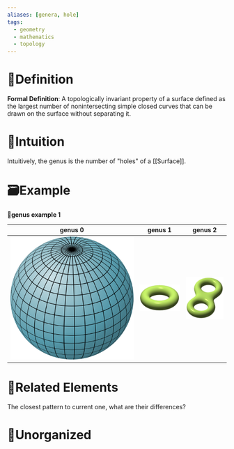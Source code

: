 ```yaml
---
aliases: [genera, hole]
tags:
  - geometry
  - mathematics
  - topology
---
```



# 📝Definition
**Formal Definition**: A topologically invariant property of a surface defined as the largest number of nonintersecting simple closed curves that can be drawn on the surface without separating it.

# 🧠Intuition
Intuitively, the genus is the number of "holes" of a [[Surface]].

# 🗃Example

**📁genus example 1**

| genus 0 | genus 1 | genus 2 |
| ------- | ------- | ------- |
| ![name\|100](../assets/Sphere_filled_blue.svg)   |   ![name\|100](../assets/200px-Torus_illustration.png)      |    ![name\|100](../assets/183px-Double_torus_illustration.png)     |



# 🌱Related Elements
The closest pattern to current one, what are their differences?


# 🍂Unorganized
